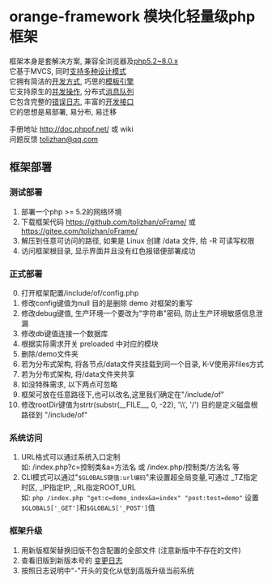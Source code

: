 # orange-framework 模块化轻量级php框架

框架本身是套解决方案, 兼容全浏览器及[php5.2~8.0.x](http://doc.phpof.net/?oFrame/FAQ/namespace.html,oFrame/navigation.html)<br>
它基于MVCS, 同时[支持多种设计模式](http://doc.phpof.net/?oFrame/FAQ/architect.html,oFrame/navigation.html)<br>
它拥有简洁的[开发方式](http://doc.phpof.net/?oFrame/helpManual/controller.html,oFrame/navigation.html,work), 巧思的[模板引擎](http://doc.phpof.net/?oFrame/helpManual/htmlTpl.html,oFrame/navigation.html)<br>
它支持原生的[并发操作](http://doc.phpof.net/?oFrame/components/timer.html,oFrame/navigation.html), 分布式[消息队列](http://doc.phpof.net/?oFrame/components/mq.html,oFrame/navigation.html)<br>
它包含完整的[错误日志](http://doc.phpof.net/?oFrame/helpManual/error.html,oFrame/navigation.html), 丰富的[开发接口](http://doc.phpof.net/?oFrame/FAQ/baseExtends.html,oFrame/navigation.html)<br>
它的思想是易部署, 易分布, 易迁移

手册地址 http://doc.phpof.net/ 或 wiki<br>
问题反馈 tolizhan@qq.com

## 框架部署
### 测试部署
1. 部署一个php >= 5.2的网络环境
2. 下载框架代码 https://github.com/tolizhan/oFrame/ 或 https://gitee.com/tolizhan/oFrame/
3. 解压到任意可访问的路径, 如果是 Linux 创建 /data 文件, 给 -R 可读写权限
4. 访问框架根目录, 显示界面并且没有红色报错便部署成功

### 正式部署
0. 打开框架配置/include/of/config.php
1. 修改config键值为null 目的是删除 demo 对框架的重写
2. 修改debug键值, 生产环境一个要改为"字符串"密码, 防止生产环境敏感信息泄漏
3. 修改db键值连接一个数据库
4. 根据实际需求开关 preloaded 中对应的模块
5. 删除/demo文件夹
6. 若为分布式架构, 将各节点/data文件夹挂载到同一个目录, K-V使用非files方式
7. 若为分布式架构, 将/data文件夹共享
8. 如没特殊需求, 以下两点可忽略
9. 框架可放在任意路径下,也可以改名,这里我们确定在"/include/of"
10. 修改rootDir键值为strtr(substr(\_\_FILE\_\_, 0, -22), '\\\\', '/') 目的是定义磁盘根路径到 "/include/of"

### 系统访问
1. URL格式可以通过系统入口定制<br>
    如: /index.php?c=控制类&a=方法名 或 /index.php/控制类/方法名 等
2. CLI模式可以通过"`$GLOBALS键值:url编码`"来设置超全局变量,可通过 _TZ指定时区, _IP指定IP, _RL指定ROOT_URL<br>
    如: `php /index.php "get:c=demo_index&a=index" "post:test=demo"` 设置`$GLOBALS['_GET']`和`$GLOBALS['_POST']`值

### 框架升级
1. 用新版框架替换旧版不包含配置的全部文件 (注意新版中不存在的文件)
2. 查看旧版到新版本号的 [变更日志](changelog.txt)
3. 按照日志说明中"-"开头的变化从低到高版升级当前系统